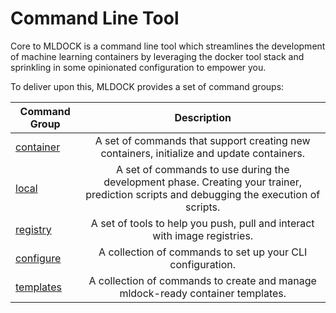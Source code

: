 # Command Line Tool

Core to MLDOCK is a command line tool which streamlines the development of machine learning containers by leveraging the docker tool stack and sprinkling in some opinionated configuration to empower you. 

To deliver upon this, MLDOCK provides a set of command groups:

| Command Group        | Description           |
| ------------- |:-------------:|
| [container](./container.html)    | A set of commands that support creating new containers, initialize and update containers. |
| [local](./container.html)     | A set of commands to use during the development phase. Creating your trainer, prediction scripts and debugging the execution of scripts.|
| [registry](./registry.html) | A set of tools to help you push, pull and interact with image registries.|
| [configure](./configure.html) | A collection of commands to set up your CLI configuration.|
| [templates](./templates.html) | A collection of commands to create and manage mldock-ready container templates. |
